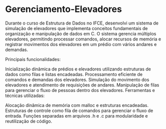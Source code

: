 # Gerenciamento-Elevadores

Durante o curso de Estrutura de Dados no IFCE, desenvolvi um sistema de simulação de elevadores que implementa conceitos fundamentais de organização e manipulação de dados em C. O sistema gerencia múltiplos elevadores, permitindo processar comandos, alocar recursos de memória e registrar movimentos dos elevadores em um prédio com vários andares e demandas.

Principais funcionalidades:

Inicialização dinâmica de prédios e elevadores utilizando estruturas de dados como filas e listas encadeadas.
Processamento eficiente de comandos e demandas dos elevadores.
Simulação do movimento dos elevadores e atendimento de requisições de andares.
Manipulação de filas para gerenciar o fluxo de pessoas dentro dos elevadores.
Ferramentas e técnicas utilizadas:

Alocação dinâmica de memória com malloc e estruturas encadeadas.
Estruturas de controle como fila de comandos para gerenciar o fluxo de entrada.
Funções separadas em arquivos .h e .c para modularidade e reutilização de código.
